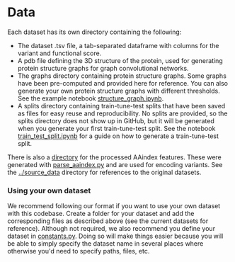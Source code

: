 # Data

Each dataset has its own directory containing the following:
- The dataset .tsv file, a tab-separated dataframe with columns for the variant and functional score. 
- A pdb file defining the 3D structure of the protein, used for generating protein structure graphs for graph convolutional networks. 
- The graphs directory containing protein structure graphs. Some graphs have been pre-computed and provided here for reference. You can also generate your own protein structure graphs with different thresholds. See the example notebook [structure_graph.ipynb](../notebooks/structure_graph.ipynb). 
- A splits directory containing train-tune-test splits that have been saved as files for easy reuse and reproducibility. No splits are provided, so the splits directory does not show up in GitHub, but it will be generated when you generate your first train-tune-test split. See the notebook [train_test_split.ipynb](../notebooks/train_test_split.ipynb) for a guide on how to generate a train-tune-test split. 

There is also a [directory](aaindex) for the processed AAindex features. These were generated with [parse_aaindex.py](../code/parse_aaindex.py) and are used for encoding variants.
See the [../source_data](source_data) directory for references to the original datasets.

### Using your own dataset
We recommend following our format if you want to use your own dataset with this codebase. Create a folder for your dataset and add the corresponding files as described above (see the current datasets for reference). Although not required, we also recommend you define your dataset in [constants.py](../code/constants.py). Doing so will make things easier because you will be able to simply specify the dataset name in several places where otherwise you'd need to specify paths, files, etc. 